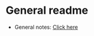 # General readme
- General notes: [Click here](https://github.com/mayelespino/code/tree/master/general)

